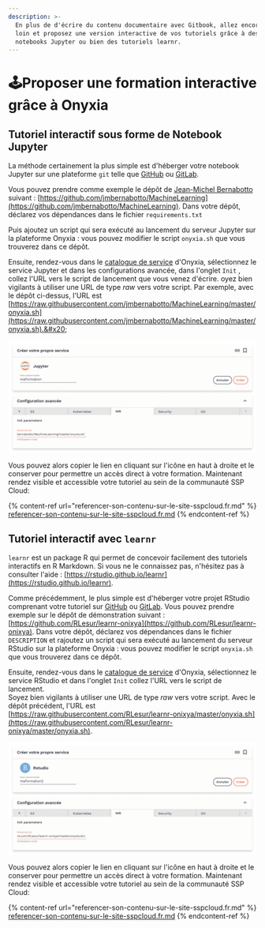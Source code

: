 ```yaml
---
description: >-
  En plus de d'écrire du contenu documentaire avec Gitbook, allez encore plus
  loin et proposez une version interactive de vos tutoriels grâce à des
  notebooks Jupyter ou bien des tutoriels learnr.
---
```


# ​🕹️​ Proposer une formation interactive grâce à Onyxia

## **Tutoriel interactif sous forme de Notebook Jupyter**

La méthode certainement la plus simple est d'héberger votre notebook Jupyter sur une plateforme `git` telle que [GitHub](https://github.com) ou [GitLab](https://gitlab.com).

Vous pouvez prendre comme exemple le dépôt de [Jean-Michel Bernabotto](https://www.spyrales.fr/author/jean-michel-bernabotto/) suivant : [https://github.com/jmbernabotto/MachineLearning](https://github.com/jmbernabotto/MachineLearning). Dans votre dépôt, déclarez vos dépendances dans le fichier `requirements.txt`&#x20;

Puis ajoutez un script qui sera exécuté au lancement du serveur Jupyter sur la plateforme Onyxia : vous pouvez modifier le script `onyxia.sh` que vous trouverez dans ce dépôt.

Ensuite, rendez-vous dans le [catalogue de service](https://datalab.sspcloud.fr/catalog/inseefrlab-helm-charts-datascience) d'Onyxia, sélectionnez le service Jupyter et dans les configurations avancée, dans l'onglet `Init` , collez l'URL vers le script de lancement que vous venez d'écrire. oyez bien vigilants à utiliser une URL de type _raw_ vers votre script. Par exemple, avec le dépôt ci-dessus, l'URL est [https://raw.githubusercontent.com/jmbernabotto/MachineLearning/master/onyxia.sh](https://raw.githubusercontent.com/jmbernabotto/MachineLearning/master/onyxia.sh).&#x20;

![Configurer un service Jupyter - Script d'initialisation](<../../.gitbook/assets/Frame 59.png>)

Vous pouvez alors copier le lien en cliquant sur l'icône en haut à droite et le conserver pour permettre un accès direct à votre formation.  Maintenant rendez visible et accessible votre tutoriel au sein de la communauté SSP Cloud:

{% content-ref url="referencer-son-contenu-sur-le-site-sspcloud.fr.md" %}
[referencer-son-contenu-sur-le-site-sspcloud.fr.md](referencer-son-contenu-sur-le-site-sspcloud.fr.md)
{% endcontent-ref %}

## **Tutoriel interactif avec `learnr`**

`learnr` est un package R qui permet de concevoir facilement des tutoriels interactifs en R Markdown. Si vous ne le connaissez pas, n'hésitez pas à consulter l'aide : [https://rstudio.github.io/learnr](https://rstudio.github.io/learnr).

Comme précédemment, le plus simple est d'héberger votre projet RStudio comprenant votre tutoriel sur [GitHub](https://github.com) ou [GitLab](https://gitlab.com). Vous pouvez prendre exemple sur le dépôt de démonstration suivant : [https://github.com/RLesur/learnr-onixya](https://github.com/RLesur/learnr-onixya). Dans votre dépôt, déclarez vos dépendances dans le fichier `DESCRIPTION` et rajoutez un script qui sera exécuté au lancement du serveur RStudio sur la plateforme Onyxia : vous pouvez modifier le script `onyxia.sh` que vous trouverez dans ce dépôt.

Ensuite, rendez-vous dans le [catalogue de service](https://datalab.sspcloud.fr/catalog/inseefrlab-helm-charts-datascience) d'Onyxia,  sélectionnez le service RStudio et dans l'onglet `Init` collez l'URL vers le script de lancement.\
Soyez bien vigilants à utiliser une URL de type _raw_ vers votre script. Avec le dépôt précédent, l'URL est [https://raw.githubusercontent.com/RLesur/learnr-onixya/master/onyxia.sh](https://raw.githubusercontent.com/RLesur/learnr-onixya/master/onyxia.sh).

![Configurer un service Rstudio - Script d'initialisation](<../../.gitbook/assets/Frame 60.png>)

Vous pouvez alors copier le lien en cliquant sur l'icône en haut à droite et le conserver pour permettre un accès direct à votre formation. Maintenant rendez visible et accessible votre tutoriel au sein de la communauté SSP Cloud:

{% content-ref url="referencer-son-contenu-sur-le-site-sspcloud.fr.md" %}
[referencer-son-contenu-sur-le-site-sspcloud.fr.md](referencer-son-contenu-sur-le-site-sspcloud.fr.md)
{% endcontent-ref %}

